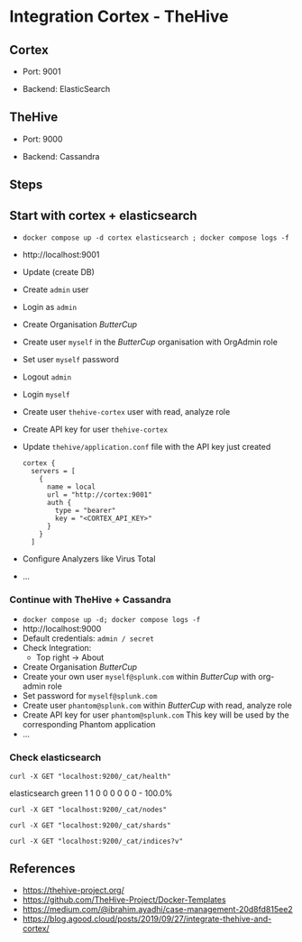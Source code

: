 # Integration Cortex - TheHive

## Cortex

- Port: 9001

- Backend: ElasticSearch


## TheHive

- Port: 9000

- Backend: Cassandra


## Steps

## Start with cortex + elasticsearch

- `docker compose up -d cortex elasticsearch ; docker compose logs -f`

- http://localhost:9001

- Update (create DB)

- Create `admin` user

- Login as `admin`

- Create Organisation *ButterCup*

- Create user `myself` in the *ButterCup* organisation with OrgAdmin role

- Set user `myself` password

- Logout `admin`

- Login `myself`

- Create user `thehive-cortex` user with read, analyze role

- Create  API key for user `thehive-cortex`

- Update `thehive/application.conf` file with the API key just created

  ```
  cortex {
    servers = [
      {
        name = local
        url = "http://cortex:9001"
        auth {
          type = "bearer"
          key = "<CORTEX_API_KEY>"
        }
      }
    ]
  ```

- Configure Analyzers like Virus Total

- ...

### Continue with TheHive + Cassandra

- `docker compose up -d; docker compose logs -f`
- http://localhost:9000
- Default credentials: `admin / secret`
- Check Integration:
  - Top right -> About
- Create Organisation *ButterCup*
- Create your own user `myself@splunk.com` within *ButterCup* with org-admin role
- Set password for `myself@splunk.com`
- Create user `phantom@splunk.com`  within *ButterCup*  with read, analyze role
- Create  API key for user `phantom@splunk.com`
  This key will be used by the corresponding Phantom application
- ...

### Check elasticsearch

```
curl -X GET "localhost:9200/_cat/health"
```

<timestamp> elasticsearch green 1 1 0 0 0 0 0 0 - 100.0%

```
curl -X GET "localhost:9200/_cat/nodes"
```

```
curl -X GET "localhost:9200/_cat/shards"
```

```
curl -X GET "localhost:9200/_cat/indices?v"
```

## References

- https://thehive-project.org/ 
- https://github.com/TheHive-Project/Docker-Templates
- https://medium.com/@ibrahim.ayadhi/case-management-20d8fd815ee2
- https://blog.agood.cloud/posts/2019/09/27/integrate-thehive-and-cortex/
